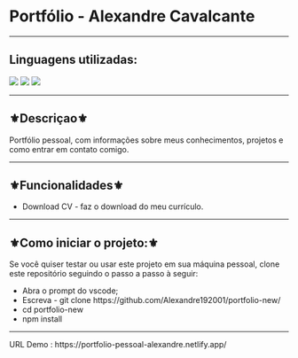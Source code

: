 <h1>Portfólio - Alexandre Cavalcante</h1>
<hr>
<h2>Linguagens utilizadas:</h2>

<div style="display: inline_block">
  <img src="https://img.shields.io/badge/HTML5-E34F26?style=for-the-badge&logo=html5&logoColor=white"></img> 
  <img src="https://img.shields.io/badge/Sass-CC6699?style=for-the-badge&logo=sass&logoColor=white"></img>
  <img src="https://img.shields.io/badge/JavaScript-F7DF1E?style=for-the-badge&logo=javascript&logoColor=black"></img>
</div>

<hr>
<h2>⚜️Descriçao⚜️</h2>
<p>Portfólio pessoal, com informações sobre meus conhecimentos, projetos e como entrar em contato comigo.</p>
<hr>
<h2>⚜️Funcionalidades⚜️</h2>
<ul>
<li>Download CV - faz o download do meu currículo.</li>
</ul>
<hr>
<h2>⚜️Como iniciar o projeto:⚜️</h2>
<p>Se você quiser testar ou usar este projeto em sua máquina pessoal, clone este repositório seguindo o passo a passo à seguir:</p>
<ul>
<li>Abra o prompt do vscode;</li>
<li>Escreva - git clone https://github.com/Alexandre192001/portfolio-new/</li>
<li>cd portfolio-new</li>
<li>npm install</li>
</ul>
<hr>
URL Demo :  https://portfolio-pessoal-alexandre.netlify.app/
